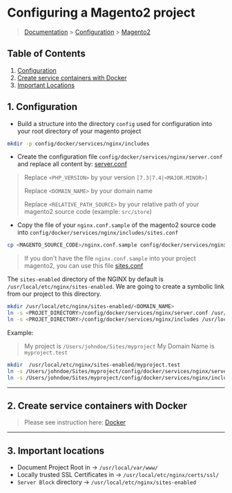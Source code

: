 # Configuring a Magento2 project

> [Documentation](./../../readme.md) > [Configuration](./../readme.md) > [Magento2](./magento2.md)

## Table of Contents
1. [Configuration](#markdown-header-1-configuration)
2. [Create service containers with Docker](#markdown-header-2-create-service-containers-with-docker)
3. [Important Locations](#markdown-header-3-important-locations)

## 1. Configuration

* Build a structure into the directory `config` used for configuration into your root directory of your magento project
```bash
mkdir -p config/docker/services/nginx/includes
```

* Create the configuration file `config/docker/services/nginx/server.conf` and replace all content by: [server.conf](./../../stubs/nginx/context/servers/magento2/server.conf)

> Replace `<PHP_VERSION>` by your version `[7.3|7.4|<MAJOR.MINOR>]`
>
> Replace `<DOMAIN_NAME>` by your domain name
>
> Replace `<RELATIVE_PATH_SOURCE>` by your relative path of your magento2 source code (example: `src/store`)


* Copy the file of your `nginx.conf.sample` of the magento2 source code into `config/docker/services/nginx/includes/sites.conf`
```bash
cp <MAGENTO_SOURCE_CODE>/nginx.conf.sample config/docker/services/nginx/includes/sites.conf
```

> If you don't have the file `nginx.conf.sample` into your project magento2, you can use this file [sites.conf](./../../stubs/nginx/context/servers/magento2/includes/sites.conf)

The `sites-enabled` directory of the NGINX by default is `/usr/local/etc/nginx/sites-enabled`.
We are going to create a symbolic link from our project to this directory.

```bash
mkdir /usr/local/etc/nginx/sites-enabled/<DOMAIN_NAME>
ln -s <PROJET_DIRECTORY>/config/docker/services/nginx/server.conf /usr/local/etc/nginx/sites-enabled/<DOMAIN_NAME>.conf
ln -s <PROJET_DIRECTORY>/config/docker/services/nginx/includes /usr/local/etc/nginx/sites-enabled/<DOMAIN_NAME>/
```

Example:
> My project is `/Users/johndoe/Sites/myproject`
> My Domain Name is `myproject.test`

```bash
mkdir  /usr/local/etc/nginx/sites-enabled/myproject.test
ln -s /Users/johndoe/Sites/myproject/config/docker/services/nginx/server.conf /usr/local/etc/nginx/sites-enabled/myproject.test.conf
ln -s /Users/johndoe/Sites/myproject/config/docker/services/nginx/includes /usr/local/etc/nginx/sites-enabled/myproject.test/
```

---

## 2. Create service containers with Docker

> Please see instruction here: [Docker](./../../installation/docker.md)

---

## 3. Important locations

* Document Project Root in -> `/usr/local/var/www/`
* Locally trusted SSL Certificates in -> `/usr/local/etc/nginx/certs/ssl/`
* `Server Block` directory -> `/usr/local/etc/nginx/sites-enabled`

